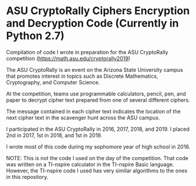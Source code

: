 # ASU CryptoRally Ciphers Encryption and Decryption Code (Currently in Python 2.7)
Compilation of code I wrote in preparation for the ASU CryptoRally competition (https://math.asu.edu/cryptorally2019)

The ASU CryptoRally is an event on the Arizona State University campus that promotes interest in topics such as Discrete Mathematics, Cryptography, and Computer Science.

At the competition, teams use programmable calculators, pencil, pen, and paper to decrypt cipher text prepared from one of several different ciphers.

The message contained in each cipher text indicates the location of the next cipher text in the scavenger hunt across the ASU campus.

I participated in the ASU CryptoRally in 2016, 2017, 2018, and 2019. I placed 2nd in 2017, 1st in 2018, and 1st in 2019.

I wrote most of this code during my sophomore year of high school in 2016.

NOTE: This is not the code I used on the day of the competition. That code was written on a TI-nspire calculator in the TI-nspire Basic language. However, the TI-nspire code I used has very similar algorithms to the ones in this repository.
